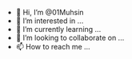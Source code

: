 - 👋 Hi, I’m @01Muhsin
- 👀 I’m interested in ...
- 🌱 I’m currently learning ...
- 💞️ I’m looking to collaborate on ...
- 📫 How to reach me ...

<!---
01Muhsin/01Muhsin is a ✨ special ✨ repository because its `README.md` (this file) appears on your GitHub profile.
You can click the Preview link to take a look at your changes.
--->
